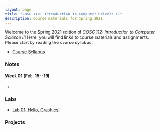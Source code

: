 ```yaml
---
layout: page
title: "COSC 112: Introduction to Computer Science II"
description: course materials for Spring 2021
---
```


Welcome to the Spring 2021 edition of *COSC 112: Introduction to Computer Science II*! Here, you will find links to course materials and assignments. Please start by reading the course syllabus.

+ [Course Syllabus](./syllabus/)

### Notes

#### Week 01 (Feb. 15--19)

+ 

### Labs

+ [Lab 01: Hello, Graphics!](./labs/01-hello-graphics/)

### Projects
